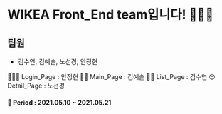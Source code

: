 # WIKEA Front_End team입니다! 👨🏻‍💻

## 팀원

- 김수연, 김예슬, 노선경, 안정현

👱🏻‍♀️ Login_Page : 안정현
👶🏻 Main_Page : 김예슬
👱🏻 List_Page : 김수연
😎 Detail_Page : 노선경

#### 🎈 Period : 2021.05.10 ~ 2021.05.21
